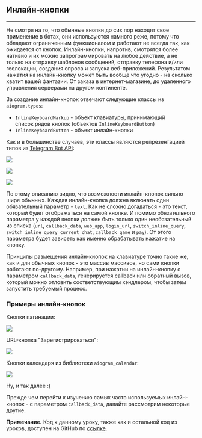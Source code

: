 ## Инлайн-кнопки
-------------

Не смотря на то, что обычные кнопки до сих пор находят свое применение в ботах, они используются намного реже, потому что обладают ограниченным функционалом и работают не всегда так, как ожидается от кнопок. Инлайн-кнопки, напротив, смотрятся более нативно и их можно запрограммировать на любое действие, а не только на отправку шаблонов сообщений, отправку телефона и/или геолокации, создания опроса и запуска веб-приложений. Результатом нажатия на инлайн-кнопку может быть вообще что угодно - на сколько хватит вашей фантазии. От заказа в интернет-магазине, до удаленного управления серверами на другом континенте.

За создание инлайн-кнопок отвечают следующие классы из `aiogram.types`:

*   `InlineKeyboardMarkup` - объект клавиатуры, принимающий список рядов кнопок (объектов `InlineKeyboardButton`)
*   `InlineKeyboardButton` - объект инлайн-кнопки

Как и в большинстве случаев, эти классы являются репрезентацией типов из [Telegram Bot API](https://core.telegram.org/bots/api#inlinekeyboardmarkup):

![](https://ucarecdn.com/dd621149-87c0-475d-8ef9-4e730b2a45f0/-/preview/-/enhance/76/)

![](https://ucarecdn.com/fedbb3e1-31fb-42c3-bb3d-478842106518/-/preview/-/enhance/74/)

![](https://ucarecdn.com/477cd2d3-63f0-4fdb-8504-a053bbf823e4/-/preview/-/enhance/75/)

По этому описанию видно, что возможности инлайн-кнопок сильно шире обычных. Каждая инлайн-кнопка должна включать один обязательный параметр - `text`. Как не сложно догадаться - это текст, который будет отображаться на самой кнопке. И помимо обязательного параметра у каждой кнопки должен быть только один необязательный из списка (`url`, `callback_data`, `web_app`, `login_url`, `switch_inline_query`, `switch_inline_query_current_chat`, `callback_game` и `pay`). От этого параметра будет зависеть как именно обрабатывать нажатие на кнопку.

Принципы размещения инлайн-кнопок на клавиатуре точно такие же, как и для обычных кнопок - это массив массивов, но сами кнопки работают по-другому. Например, при нажатии на инлайн-кнопку с параметром `callback_data`, генерируется callback или обратный вызов, который можно отловить соответствующим хэндлером, чтобы затем запустить требуемый процесс.

### Примеры инлайн-кнопок

Кнопки пагинации:

![](https://ucarecdn.com/97f38210-0d86-4c05-a8a3-92fb57d70753/-/preview/-/enhance/79/)

URL-кнопка "Зарегистрироваться":

![](https://ucarecdn.com/bd1ff23f-1d23-4c07-acbc-85a75ebcb29b/-/preview/-/enhance/80/)

Кнопки календаря из библиотеки `aiogram_calendar`:

![](https://ucarecdn.com/d3ead99e-b942-4c44-aa69-adf88d20e0ed/-/preview/-/enhance/81/)

Ну, и так далее :)

Прежде чем перейти к изучению самых часто используемых инлайн-кнопок - с параметром `callback_data`, давайте рассмотрим некоторые другие.

**Примечание.** Код к данному уроку, также как и остальной код из уроков, доступен на GitHub по [ссылке](https://github.com/kmsint/aiogram3_stepik_course).
